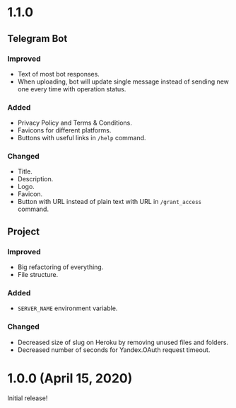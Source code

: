 # 1.1.0

## Telegram Bot

### Improved

- Text of most bot responses.
- When uploading, bot will update single message instead of sending new one every time with operation status.

### Added

- Privacy Policy and Terms & Conditions.
- Favicons for different platforms.
- Buttons with useful links in `/help` command.

### Changed

- Title.
- Description.
- Logo.
- Favicon.
- Button with URL instead of plain text with URL in `/grant_access` command.

## Project

### Improved

- Big refactoring of everything.
- File structure.

### Added

- `SERVER_NAME` environment variable.

### Changed

- Decreased size of slug on Heroku by removing unused files and folders.
- Decreased number of seconds for Yandex.OAuth request timeout.


# 1.0.0 (April 15, 2020)

Initial release!
